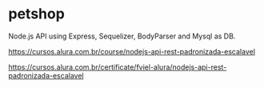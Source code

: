 # petshop
Node.js API using Express, Sequelizer, BodyParser and Mysql as DB.

https://cursos.alura.com.br/course/nodejs-api-rest-padronizada-escalavel

https://cursos.alura.com.br/certificate/fviel-alura/nodejs-api-rest-padronizada-escalavel
